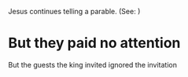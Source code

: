 Jesus continues telling a parable. (See: )

# But they paid no attention
But the guests the king invited ignored the invitation